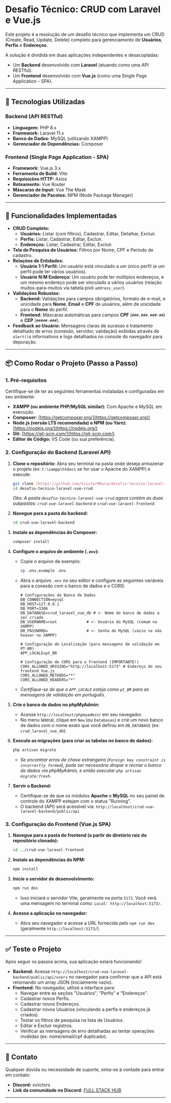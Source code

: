 # Desafio Técnico: CRUD com Laravel e Vue.js

Este projeto é a resolução de um desafio técnico que implementa um CRUD (Create, Read, Update, Delete) completo para gerenciamento de **Usuários**, **Perfis** e **Endereços**.

A solução é dividida em duas aplicações independentes e desacopladas:
* Um **Backend** desenvolvido com **Laravel** (atuando como uma API RESTful).
* Um **Frontend** desenvolvido com **Vue.js** (como uma Single Page Application - SPA).

---

## 🚀 Tecnologias Utilizadas

### Backend (API RESTful)

* **Linguagem:** PHP 8.x
* **Framework:** Laravel 11.x
* **Banco de Dados:** MySQL (utilizando XAMPP)
* **Gerenciador de Dependências:** Composer

### Frontend (Single Page Application - SPA)

* **Framework:** Vue.js 3.x
* **Ferramenta de Build:** Vite
* **Requisições HTTP:** Axios
* **Roteamento:** Vue Router
* **Máscaras de Input:** Vue The Mask
* **Gerenciador de Pacotes:** NPM (Node Package Manager)

---

## 🎯 Funcionalidades Implementadas

* **CRUD Completo:**
    * **Usuários:** Listar (com filtros), Cadastrar, Editar, Detalhar, Excluir.
    * **Perfis:** Listar, Cadastrar, Editar, Excluir.
    * **Endereços:** Listar, Cadastrar, Editar, Excluir.
* **Tela de Pesquisa de Usuários:** Filtros por Nome, CPF e Período de cadastro.
* **Relações de Entidades:**
    * **Usuário 1:1 Perfil:** Um usuário está vinculado a um único perfil (e um perfil pode ter vários usuários).
    * **Usuário N:M Endereço:** Um usuário pode ter múltiplos endereços, e um mesmo endereço pode ser vinculado a vários usuários (relação muitos-para-muitos via tabela pivô `address_user`).
* **Validações Robustas:**
    * **Backend:** Validações para campos obrigatórios, formato de e-mail, e unicidade para **Nome**, **Email** e **CPF** de usuários, além de unicidade para o **Nome** do perfil.
    * **Frontend:** Máscaras automáticas para campos **CPF** (`###.###.###-##`) e **CEP** (`#####-###`).
* **Feedback ao Usuário:** Mensagens claras de sucesso e tratamento detalhado de erros (conexão, servidor, validação) exibidas através de `alert()`s informativos e logs detalhados no console do navegador para depuração.

---

## 📦 Como Rodar o Projeto (Passo a Passo)

### 1. Pré-requisitos

Certifique-se de ter as seguintes ferramentas instaladas e configuradas em seu ambiente:

* **XAMPP (ou ambiente PHP/MySQL similar):** Com Apache e MySQL em execução.
* **Composer:** [https://getcomposer.org/](https://getcomposer.org/)
* **Node.js (versão LTS recomendada) e NPM (ou Yarn):** [https://nodejs.org/](https://nodejs.org/)
* **Git:** [https://git-scm.com/](https://git-scm.com/)
* **Editor de Código:** VS Code (ou sua preferência).

### 2. Configuração do Backend (Laravel API)

1.  **Clone o repositório:**
    Abra seu terminal na pasta onde deseja armazenar o projeto (ex: `C:\xampp\htdocs` se for usar o Apache do XAMPP) e execute:
    ```bash
    git clone [https://github.com/ViictorM0ura/desafio-tecnico-laravel-vue-crud.git](https://github.com/ViictorM0ura/desafio-tecnico-laravel-vue-crud.git)
    cd desafio-tecnico-laravel-vue-crud
    ```
    *Obs: A pasta `desafio-tecnico-laravel-vue-crud` agora contém as duas subpastas: `crud-vue-laravel-backend` e `crud-vue-laravel-frontend`.*

2.  **Navegue para a pasta do backend:**
    ```bash
    cd crud-vue-laravel-backend
    ```

3.  **Instale as dependências do Composer:**
    ```bash
    composer install
    ```

4.  **Configure o arquivo de ambiente (`.env`):**
    * Copie o arquivo de exemplo:
        ```bash
        cp .env.example .env
        ```
    * Abra o arquivo `.env` no seu editor e configure as seguintes variáveis para a conexão com o banco de dados e o CORS:
        ```env
        # Configurações do Banco de Dados
        DB_CONNECTION=mysql
        DB_HOST=127.0.0.1
        DB_PORT=3306
        DB_DATABASE=crud_laravel_vue_db # <- Nome do banco de dados a ser criado
        DB_USERNAME=root             # <- Usuário do MySQL (comum no XAMPP)
        DB_PASSWORD=                 # <- Senha do MySQL (vazio se não houver no XAMPP)

        # Configuração de Localização (para mensagens de validação em PT-BR)
        APP_LOCALE=pt_BR

        # Configuração de CORS para o Frontend (IMPORTANTE!)
        CORS_ALLOWED_ORIGINS="http://localhost:5173" # Endereço do seu frontend Vue.js
        CORS_ALLOWED_METHODS="*"
        CORS_ALLOWED_HEADERS="*"
        ```
    * *Certifique-se de que o `APP_LOCALE` esteja como `pt_BR` para as mensagens de validação em português.*

5.  **Crie o banco de dados no phpMyAdmin:**
    * Acesse `http://localhost/phpmyadmin/` em seu navegador.
    * No menu lateral, clique em `New` (ou `Databases`) e crie um novo banco de dados com o nome exato que você definiu em `DB_DATABASE` (ex: `crud_laravel_vue_db`).

6.  **Execute as migrações (para criar as tabelas no banco de dados):**
    ```bash
    php artisan migrate
    ```
    * *Se encontrar erros de chave estrangeira (`Foreign key constraint is incorrectly formed`), pode ser necessário dropar e recriar o banco de dados via phpMyAdmin, e então executar `php artisan migrate:fresh`.*

7.  **Servir o Backend:**
    * Certifique-se de que os módulos **Apache** e **MySQL** no seu painel de controle do XAMPP estejam com o status "Running".
    * O backend (API) será acessível via: `http://localhost/crud-vue-laravel-backend/public/api`

### 3. Configuração do Frontend (Vue.js SPA)

1.  **Navegue para a pasta do frontend (a partir do diretório raiz do repositório clonado):**
    ```bash
    cd ../crud-vue-laravel-frontend
    ```

2.  **Instale as dependências do NPM:**
    ```bash
    npm install
    ```

3.  **Inicie o servidor de desenvolvimento:**
    ```bash
    npm run dev
    ```
    * Isso iniciará o servidor Vite, geralmente na porta `5173`. Você verá uma mensagem no terminal como: `Local: http://localhost:5173/`.

4.  **Acesse a aplicação no navegador:**
    * Abra seu navegador e acesse a URL fornecida pelo `npm run dev` (geralmente `http://localhost:5173/`).

---

## ✅ Teste o Projeto

Após seguir os passos acima, sua aplicação estará funcionando!

* **Backend:** Acesse `http://localhost/crud-vue-laravel-backend/public/api/users` no navegador para confirmar que a API está retornando um array JSON (inicialmente vazio).
* **Frontend:** No navegador, utilize a interface para:
    * Navegar entre as seções "Usuários", "Perfis" e "Endereços".
    * Cadastrar novos Perfis.
    * Cadastrar novos Endereços.
    * Cadastrar novos Usuários (vinculando a perfis e endereços já criados).
    * Testar os filtros de pesquisa na lista de Usuários.
    * Editar e Excluir registros.
    * Verificar as mensagens de erro detalhadas ao tentar operações inválidas (ex: nome/email/cpf duplicado).

---

## 📧 Contato

Qualquer dúvida ou necessidade de suporte, sinta-se à vontade para entrar em contato:

* **Discord:** xviictorx
* **Link da comunidade no Discord:** [FULL STACK HUB](https://discord.gg/FvwXhJzDn2)

---